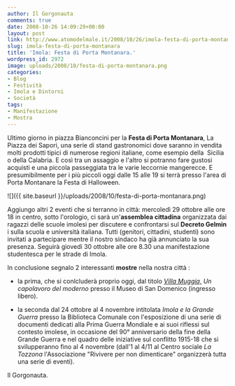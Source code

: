```yaml
---
author: Il Gorgonauta
comments: true
date: 2008-10-26 14:09:29+00:00
layout: post
link: http://www.atomodelmale.it/2008/10/26/imola-festa-di-porta-montanara/
slug: imola-festa-di-porta-montanara
title: 'Imola: Festa di Porta Montanara.'
wordpress_id: 2972
image: uploads/2008/10/festa-di-porta-montanara.png
categories:
- Blog
- Festività
- Imola e Dintorni
- Società
tags:
- Manifestazione
- Mostra
---
```


Ultimo giorno in piazza Bianconcini per la **Festa di Porta Montanara**, La Piazza dei Sapori, una serie di stand gastronomici dove saranno in vendita molti prodotti tipici di numerose regioni italiane, come esempio della  Sicilia o della Calabria. E così tra un assaggio e l'altro si potranno fare gustosi acquisti e una piccola passeggiata tra le varie leccornie mangerecce. E presumibilmente per i più piccoli oggi dalle 15 alle 19 si terrà presso l'area di Porta Montanare la Festa di Halloween.

![]({{ site.baseurl }}/uploads/2008/10/festa-di-porta-montanara.png)

Aggiungo altri 2 eventi che si terranno in città: mercoledì 29 ottobre alle ore 18 in centro, sotto l'orologio, ci sarà un'**assemblea cittadina** organizzata dai ragazzi delle scuole imolesi per discutere e confrontarsi sul **Decreto Gelmin** i sulla scuola e università italiana. Tutti (genitori, cittadini, studenti) sono invitati a partecipare mentre il nostro sindaco ha già annunciato la sua presenza. Seguirà giovedì 30 ottobre alle ore 8.30 una manifestazione studentesca per le strade di Imola.

In conclusione segnalo 2 interessanti **mostre** nella nostra città :

	
  * la prima, che si conlcluderà proprio oggi, dal titolo _[Villa Muggia,](http://www.villa-muggia.it/) Un capolavoro del moderno_ presso il Museo di San Domenico (ingresso libero).

	
  * la seconda dal 24 ottobre al 4 novembre intitolata _Imola e la Grande Guerra_ presso la Biblioteca Comunale con l'esposizione di una serie di documenti dedicati alla Prima Guerra Mondiale e ai suoi riflessi sul contesto imolese, in occasione del 90° anniversario della fine della Grande Guerra e nel quadro delle iniziative sul conflitto 1915-18 che si svilupperanno fino al 4 novembre (dall'1 al 4/11 al Centro sociale _La Tozzona_ l'Associazione "Rivivere per non dimenticare" organizzerà tutta una serie di eventi).

Il Gorgonauta.
